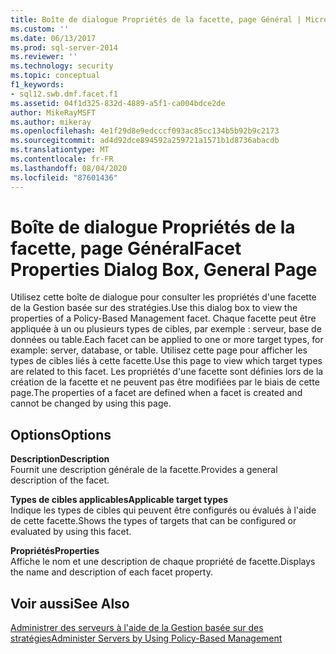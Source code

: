 ```yaml
---
title: Boîte de dialogue Propriétés de la facette, page Général | Microsoft Docs
ms.custom: ''
ms.date: 06/13/2017
ms.prod: sql-server-2014
ms.reviewer: ''
ms.technology: security
ms.topic: conceptual
f1_keywords:
- sql12.swb.dmf.facet.f1
ms.assetid: 04f1d325-832d-4889-a5f1-ca004bdce2de
author: MikeRayMSFT
ms.author: mikeray
ms.openlocfilehash: 4e1f29d8e9edcccf093ac85cc134b5b92b9c2173
ms.sourcegitcommit: ad4d92dce894592a259721a1571b1d8736abacdb
ms.translationtype: MT
ms.contentlocale: fr-FR
ms.lasthandoff: 08/04/2020
ms.locfileid: "87601436"
---
```

# <a name="facet-properties-dialog-box-general-page"></a><span data-ttu-id="a9991-102">Boîte de dialogue Propriétés de la facette, page Général</span><span class="sxs-lookup"><span data-stu-id="a9991-102">Facet Properties Dialog Box, General Page</span></span>
  <span data-ttu-id="a9991-103">Utilisez cette boîte de dialogue pour consulter les propriétés d'une facette de la Gestion basée sur des stratégies.</span><span class="sxs-lookup"><span data-stu-id="a9991-103">Use this dialog box to view the properties of a Policy-Based Management facet.</span></span> <span data-ttu-id="a9991-104">Chaque facette peut être appliquée à un ou plusieurs types de cibles, par exemple : serveur, base de données ou table.</span><span class="sxs-lookup"><span data-stu-id="a9991-104">Each facet can be applied to one or more target types, for example: server, database, or table.</span></span> <span data-ttu-id="a9991-105">Utilisez cette page pour afficher les types de cibles liés à cette facette.</span><span class="sxs-lookup"><span data-stu-id="a9991-105">Use this page to view which target types are related to this facet.</span></span> <span data-ttu-id="a9991-106">Les propriétés d'une facette sont définies lors de la création de la facette et ne peuvent pas être modifiées par le biais de cette page.</span><span class="sxs-lookup"><span data-stu-id="a9991-106">The properties of a facet are defined when a facet is created and cannot be changed by using this page.</span></span>  
  
## <a name="options"></a><span data-ttu-id="a9991-107">Options</span><span class="sxs-lookup"><span data-stu-id="a9991-107">Options</span></span>  
 <span data-ttu-id="a9991-108">**Description**</span><span class="sxs-lookup"><span data-stu-id="a9991-108">**Description**</span></span>  
 <span data-ttu-id="a9991-109">Fournit une description générale de la facette.</span><span class="sxs-lookup"><span data-stu-id="a9991-109">Provides a general description of the facet.</span></span>  
  
 <span data-ttu-id="a9991-110">**Types de cibles applicables**</span><span class="sxs-lookup"><span data-stu-id="a9991-110">**Applicable target types**</span></span>  
 <span data-ttu-id="a9991-111">Indique les types de cibles qui peuvent être configurés ou évalués à l'aide de cette facette.</span><span class="sxs-lookup"><span data-stu-id="a9991-111">Shows the types of targets that can be configured or evaluated by using this facet.</span></span>  
  
 <span data-ttu-id="a9991-112">**Propriétés**</span><span class="sxs-lookup"><span data-stu-id="a9991-112">**Properties**</span></span>  
 <span data-ttu-id="a9991-113">Affiche le nom et une description de chaque propriété de facette.</span><span class="sxs-lookup"><span data-stu-id="a9991-113">Displays the name and description of each facet property.</span></span>  
  
## <a name="see-also"></a><span data-ttu-id="a9991-114">Voir aussi</span><span class="sxs-lookup"><span data-stu-id="a9991-114">See Also</span></span>  
 [<span data-ttu-id="a9991-115">Administrer des serveurs à l'aide de la Gestion basée sur des stratégies</span><span class="sxs-lookup"><span data-stu-id="a9991-115">Administer Servers by Using Policy-Based Management</span></span>](administer-servers-by-using-policy-based-management.md)  
  
  
